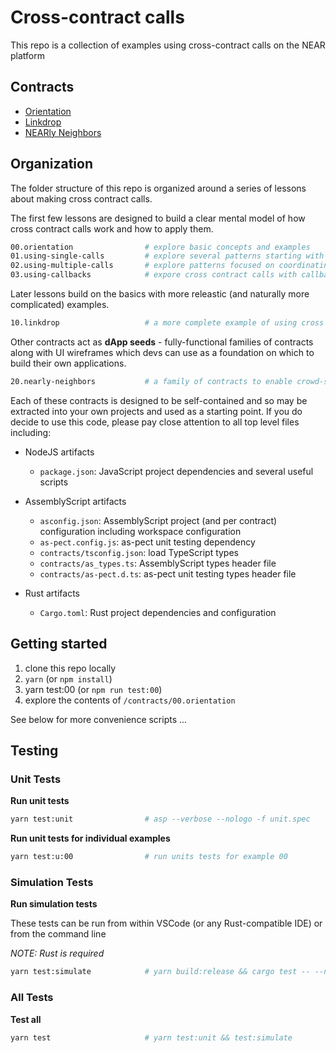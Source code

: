 # Cross-contract calls

This repo is a collection of examples using cross-contract calls on the NEAR platform

## Contracts

- [Orientation](./contracts/00.orientation/README.md)
- [Linkdrop](./contracts/10.linkdrop/README.md)
- [NEARly Neighbors](./contracts/20.nearly-neighbors/README.md)

## Organization

The folder structure of this repo is organized around a series of lessons about making cross contract calls.

The first few lessons are designed to build a clear mental model of how cross contract calls work and how to apply them.

```sh
00.orientation                # explore basic concepts and examples
01.using-single-calls         # explore several patterns starting with a single cross contract call
02.using-multiple-calls       # explore patterns focused on coordinating multiple cross contract calls
03.using-callbacks            # expore cross contract calls with callbacks
```

Later lessons build on the basics with more releastic (and naturally more complicated) examples.

```sh
10.linkdrop                   # a more complete example of using cross contract calls in a real world use case
```

Other contracts act as **dApp seeds** - fully-functional families of contracts along with UI wireframes which devs can use as a foundation on which to build their own applications.

```sh
20.nearly-neighbors           # a family of contracts to enable crowd-sourced civic development
```

Each of these contracts is designed to be self-contained and so may be extracted into your own projects and used as a starting point.  If you do decide to use this code, please pay close attention to all top level files including:

- NodeJS artifacts
  - `package.json`: JavaScript project dependencies and several useful scripts

- AssemblyScript artifacts
  - `asconfig.json`: AssemblyScript project (and per contract) configuration including workspace configuration
  - `as-pect.config.js`: as-pect unit testing dependency
  - `contracts/tsconfig.json`: load TypeScript types
  - `contracts/as_types.ts`: AssemblyScript types header file
  - `contracts/as-pect.d.ts`: as-pect unit testing types header file

- Rust artifacts
  - `Cargo.toml`: Rust project dependencies and configuration


## Getting started

1. clone this repo locally
2. `yarn` (or `npm install`)
3. yarn test:00 (or `npm run test:00`)
4. explore the contents of `/contracts/00.orientation`

See below for more convenience scripts ...

## Testing

### Unit Tests

**Run unit tests**

```sh
yarn test:unit                # asp --verbose --nologo -f unit.spec
```

**Run unit tests for individual examples**

```sh
yarn test:u:00                # run units tests for example 00
```

### Simulation Tests

**Run simulation tests**

These tests can be run from within VSCode (or any Rust-compatible IDE) or from the command line

_NOTE: Rust is required_

```sh
yarn test:simulate            # yarn build:release && cargo test -- --nocapture
```

### All Tests

**Test all**

```sh
yarn test                     # yarn test:unit && test:simulate
```
